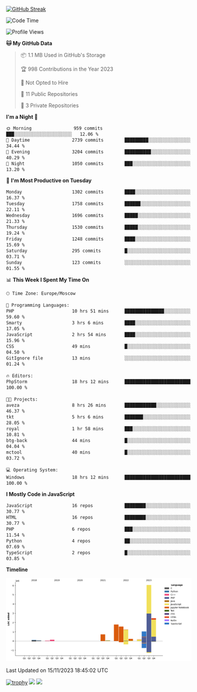[![GitHub Streak](https://github-readme-streak-stats.herokuapp.com/?user=yogik10)](https://git.io/streak-stats)
<!--START_SECTION:waka-->
![Code Time](http://img.shields.io/badge/Code%20Time-41%20hrs%2029%20mins-blue)

![Profile Views](http://img.shields.io/badge/Profile%20Views-67-blue)

**🐱 My GitHub Data** 

> 📦 1.1 MB Used in GitHub's Storage 
 > 
> 🏆 998 Contributions in the Year 2023
 > 
> 🚫 Not Opted to Hire
 > 
> 📜 11 Public Repositories 
 > 
> 🔑 3 Private Repositories 
 > 
**I'm a Night 🦉** 

```text
🌞 Morning                959 commits         ███░░░░░░░░░░░░░░░░░░░░░░   12.06 % 
🌆 Daytime                2739 commits        █████████░░░░░░░░░░░░░░░░   34.44 % 
🌃 Evening                3204 commits        ██████████░░░░░░░░░░░░░░░   40.29 % 
🌙 Night                  1050 commits        ███░░░░░░░░░░░░░░░░░░░░░░   13.20 % 
```
📅 **I'm Most Productive on Tuesday** 

```text
Monday                   1302 commits        ████░░░░░░░░░░░░░░░░░░░░░   16.37 % 
Tuesday                  1758 commits        ██████░░░░░░░░░░░░░░░░░░░   22.11 % 
Wednesday                1696 commits        █████░░░░░░░░░░░░░░░░░░░░   21.33 % 
Thursday                 1530 commits        █████░░░░░░░░░░░░░░░░░░░░   19.24 % 
Friday                   1248 commits        ████░░░░░░░░░░░░░░░░░░░░░   15.69 % 
Saturday                 295 commits         █░░░░░░░░░░░░░░░░░░░░░░░░   03.71 % 
Sunday                   123 commits         ░░░░░░░░░░░░░░░░░░░░░░░░░   01.55 % 
```


📊 **This Week I Spent My Time On** 

```text
🕑︎ Time Zone: Europe/Moscow

💬 Programming Languages: 
PHP                      10 hrs 51 mins      ███████████████░░░░░░░░░░   59.60 % 
Smarty                   3 hrs 6 mins        ████░░░░░░░░░░░░░░░░░░░░░   17.05 % 
JavaScript               2 hrs 54 mins       ████░░░░░░░░░░░░░░░░░░░░░   15.96 % 
CSS                      49 mins             █░░░░░░░░░░░░░░░░░░░░░░░░   04.50 % 
GitIgnore file           13 mins             ░░░░░░░░░░░░░░░░░░░░░░░░░   01.24 % 

🔥 Editors: 
PhpStorm                 18 hrs 12 mins      █████████████████████████   100.00 % 

🐱‍💻 Projects: 
aveza                    8 hrs 26 mins       ████████████░░░░░░░░░░░░░   46.37 % 
tkt                      5 hrs 6 mins        ███████░░░░░░░░░░░░░░░░░░   28.05 % 
royal                    1 hr 58 mins        ███░░░░░░░░░░░░░░░░░░░░░░   10.81 % 
btg-back                 44 mins             █░░░░░░░░░░░░░░░░░░░░░░░░   04.04 % 
mctool                   40 mins             █░░░░░░░░░░░░░░░░░░░░░░░░   03.72 % 

💻 Operating System: 
Windows                  18 hrs 12 mins      █████████████████████████   100.00 % 
```

**I Mostly Code in JavaScript** 

```text
JavaScript               16 repos            ████████░░░░░░░░░░░░░░░░░   30.77 % 
HTML                     16 repos            ████████░░░░░░░░░░░░░░░░░   30.77 % 
PHP                      6 repos             ███░░░░░░░░░░░░░░░░░░░░░░   11.54 % 
Python                   4 repos             ██░░░░░░░░░░░░░░░░░░░░░░░   07.69 % 
TypeScript               2 repos             █░░░░░░░░░░░░░░░░░░░░░░░░   03.85 % 
```



**Timeline**

![Lines of Code chart](https://raw.githubusercontent.com/Yogik10/Yogik10/main/assets/bar_graph.png)


 Last Updated on 15/11/2023 18:45:02 UTC
<!--END_SECTION:waka-->
[![trophy](https://github-profile-trophy.vercel.app/?username=yogik10)](https://github.com/ryo-ma/github-profile-trophy)
![](https://github-profile-summary-cards.vercel.app/api/cards/profile-details?username=yogik10&theme=solarized_dark)
![](https://github-profile-summary-cards.vercel.app/api/cards/most-commit-language?username=yogik10&theme=solarized_dark)


